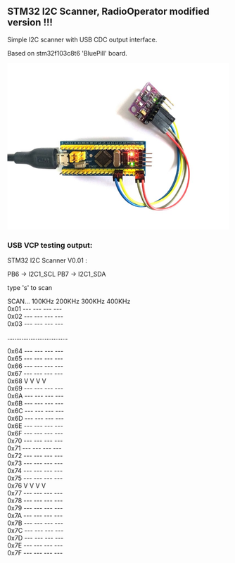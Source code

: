 ## STM32 I2C Scanner, RadioOperator modified version !!!  

Simple I2C scanner with USB CDC output interface.  

Based on stm32f103c8t6 'BluePill' board.  

![in use](/pic.jpg)

### USB VCP testing output:  

STM32 I2C Scanner    V0.01 :  

PB6 -> I2C1_SCL
PB7 -> I2C1_SDA

type 's' to scan

SCAN...
       100KHz 200KHz 300KHz 400KHz  
0x01   ---    ---    ---    ---  
0x02   ---    ---    ---    ---  
0x03   ---    ---    ---    ---  

..................................


0x64   ---    ---    ---    ---  
0x65   ---    ---    ---    ---  
0x66   ---    ---    ---    ---  
0x67   ---    ---    ---    ---  
0x68    V      V      V      V   
0x69   ---    ---    ---    ---  
0x6A   ---    ---    ---    ---  
0x6B   ---    ---    ---    ---  
0x6C   ---    ---    ---    ---  
0x6D   ---    ---    ---    ---  
0x6E   ---    ---    ---    ---  
0x6F   ---    ---    ---    ---  
0x70   ---    ---    ---    ---  
0x71   ---    ---    ---    ---  
0x72   ---    ---    ---    ---  
0x73   ---    ---    ---    ---  
0x74   ---    ---    ---    ---  
0x75   ---    ---    ---    ---  
0x76    V      V      V      V   
0x77   ---    ---    ---    ---  
0x78   ---    ---    ---    ---  
0x79   ---    ---    ---    ---  
0x7A   ---    ---    ---    ---  
0x7B   ---    ---    ---    ---  
0x7C   ---    ---    ---    ---  
0x7D   ---    ---    ---    ---  
0x7E   ---    ---    ---    ---  
0x7F   ---    ---    ---    ---  

